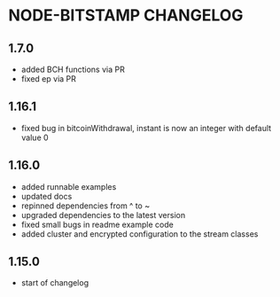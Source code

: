 # NODE-BITSTAMP CHANGELOG

## 1.7.0

* added BCH functions via PR
* fixed ep via PR

## 1.16.1

* fixed bug in bitcoinWithdrawal, instant is now an integer with default value 0

## 1.16.0

* added runnable examples
* updated docs
* repinned dependencies from ^ to ~
* upgraded dependencies to the latest version
* fixed small bugs in readme example code
* added cluster and encrypted configuration to the stream classes

## 1.15.0

* start of changelog